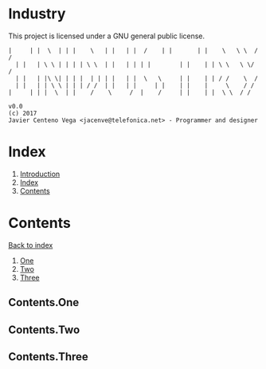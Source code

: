 # Industry<a name="Industry"></a>
This project is licensed under a GNU general public license.

```
|     | |  \  | | |    \   | |   | |  /    | |       | |    \   \ \  / /
  | |   | \ \ | | | | \ \  | |   | | | |        | |    | | \ \   \ \/ /
  | |   | |\ \| | | |  | | | |   | |  \   \     | |    | | / /    \  /
  | |   | | \ \ | | | / /  | |   | |     | |    | |    |     \    / /
|     | | |  \  | |    /    \     /  |    /     | |    | |  \ \  / /

v0.0
(c) 2017
Javier Centeno Vega <jacenve@telefonica.net> - Programmer and designer
```

# <a name="Index"></a>Index

1. [Introduction](#Industry)
2. [Index](#Index)
3. [Contents](#Contents)

# <a name="Contents"></a>Contents

[Back to index](#Index)
1. [One](#Contents.One)
2. [Two](#Contents.Two)
3. [Three](#Contents.Three)


## <a name="Contents.One"></a>Contents.One
## <a name="Contents.Two"></a>Contents.Two
## <a name="Contents.Three"></a>Contents.Three

